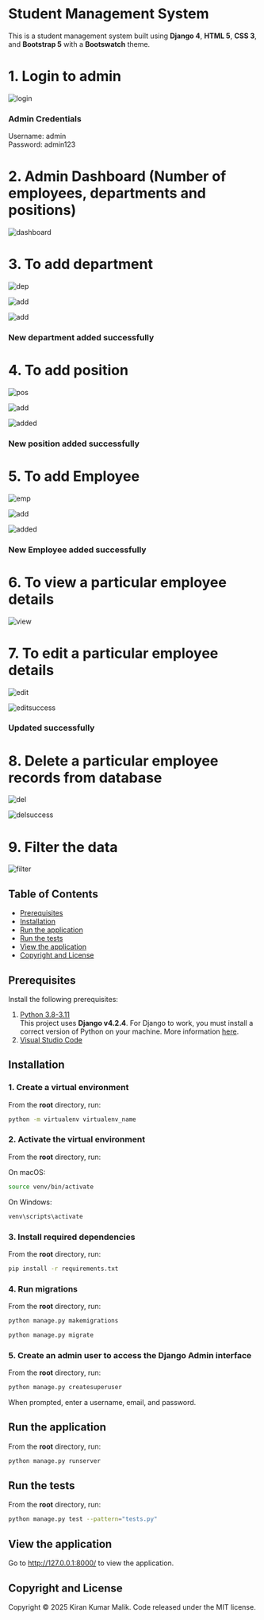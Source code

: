 # Student Management System

This is a student management system built using **Django 4**, **HTML 5**, **CSS 3**, and **Bootstrap 5** with a **Bootswatch** theme.

# 1. Login to admin
![login](https://github.com/KiranKumarMalik/Employee-Management-System-Using-Django/blob/b19348c2e6624325009124f741b94f2a4ff7c294/ss/Screenshot%202025-04-04%20224912.png)

<h3>Admin Credentials</h3>
Username: admin <br>
Password: admin123

# 2. Admin Dashboard (Number of employees, departments and positions)
![dashboard](https://github.com/KiranKumarMalik/Employee-Management-System-Using-Django/blob/de8141aad0dcc7c3b49ccdf125940c2969e9c264/ss/Screenshot%202025-04-04%20221345.png)

# 3. To add department
![dep](https://github.com/KiranKumarMalik/Employee-Management-System-Using-Django/blob/bad7a6c3dc46068ad128a041f820ee07a761a264/ss/Screenshot%202025-04-04%20221412.png)

![add](https://github.com/KiranKumarMalik/Employee-Management-System-Using-Django/blob/bad7a6c3dc46068ad128a041f820ee07a761a264/ss/Screenshot%202025-04-04%20221516.png)

![add](https://github.com/KiranKumarMalik/Employee-Management-System-Using-Django/blob/bad7a6c3dc46068ad128a041f820ee07a761a264/ss/Screenshot%202025-04-04%20221547.png)
<h3>New department added successfully</h3>

# 4. To add position
![pos](https://github.com/KiranKumarMalik/Employee-Management-System-Using-Django/blob/e62f8fd696da204c12a2f00a311fa70f4cd6f2d3/ss/Screenshot%202025-04-04%20221617.png)

![add](https://github.com/KiranKumarMalik/Employee-Management-System-Using-Django/blob/e62f8fd696da204c12a2f00a311fa70f4cd6f2d3/ss/Screenshot%202025-04-04%20221728.png)

![added](https://github.com/KiranKumarMalik/Employee-Management-System-Using-Django/blob/e62f8fd696da204c12a2f00a311fa70f4cd6f2d3/ss/Screenshot%202025-04-04%20221745.png)
<h3>New position added successfully</h3>

# 5. To add Employee
![emp](https://github.com/KiranKumarMalik/Employee-Management-System-Using-Django/blob/e62f8fd696da204c12a2f00a311fa70f4cd6f2d3/ss/Screenshot%202025-04-04%20221824.png)

![add](https://github.com/KiranKumarMalik/Employee-Management-System-Using-Django/blob/e62f8fd696da204c12a2f00a311fa70f4cd6f2d3/ss/Screenshot%202025-04-04%20222130.png)

![added](https://github.com/KiranKumarMalik/Employee-Management-System-Using-Django/blob/e62f8fd696da204c12a2f00a311fa70f4cd6f2d3/ss/Screenshot%202025-04-04%20222153.png)
<h3>New Employee added successfully</h3>

# 6. To view a particular employee details
![view](https://github.com/KiranKumarMalik/Employee-Management-System-Using-Django/blob/6f8fe7ec8266f96ce784d45234612ce250ca3275/ss/Screenshot%202025-04-04%20222215.png)

# 7. To edit a particular employee details
![edit](https://github.com/KiranKumarMalik/Employee-Management-System-Using-Django/blob/6f8fe7ec8266f96ce784d45234612ce250ca3275/ss/Screenshot%202025-04-04%20222239.png)

![editsuccess](https://github.com/KiranKumarMalik/Employee-Management-System-Using-Django/blob/6f8fe7ec8266f96ce784d45234612ce250ca3275/ss/Screenshot%202025-04-04%20222328.png)
<h3>Updated successfully</h3>

# 8. Delete a particular employee records from database
![del](https://github.com/KiranKumarMalik/Employee-Management-System-Using-Django/blob/d463bf3e79d0266c00808fbd508414a292b8b3b1/ss/Screenshot%202025-04-04%20223832.png)

![delsuccess](https://github.com/KiranKumarMalik/Employee-Management-System-Using-Django/blob/d463bf3e79d0266c00808fbd508414a292b8b3b1/ss/Screenshot%202025-04-04%20223847.png)

# 9. Filter the data
![filter](https://github.com/KiranKumarMalik/Employee-Management-System-Using-Django/blob/d463bf3e79d0266c00808fbd508414a292b8b3b1/ss/Screenshot%202025-04-04%20223909.png)


## Table of Contents 
- [Prerequisites](#prerequisites)
- [Installation](#installation)
- [Run the application](#run-the-application)
- [Run the tests](#run-the-tests)
- [View the application](#view-the-application)
- [Copyright and License](#copyright-and-license)

## Prerequisites

Install the following prerequisites:

1. [Python 3.8-3.11](https://www.python.org/downloads/)
<br> This project uses **Django v4.2.4**. For Django to work, you must install a correct version of Python on your machine. More information [here](https://django.readthedocs.io/en/stable/faq/install.html).
2. [Visual Studio Code](https://code.visualstudio.com/download)

## Installation

### 1. Create a virtual environment

From the **root** directory, run:

```bash
python -m virtualenv virtualenv_name
```

### 2. Activate the virtual environment

From the **root** directory, run:

On macOS:

```bash
source venv/bin/activate
```

On Windows:

```bash
venv\scripts\activate
```

### 3. Install required dependencies

From the **root** directory, run:

```bash
pip install -r requirements.txt
```

### 4. Run migrations

From the **root** directory, run:

```bash
python manage.py makemigrations
```
```bash
python manage.py migrate
```

### 5. Create an admin user to access the Django Admin interface

From the **root** directory, run:

```bash
python manage.py createsuperuser
```

When prompted, enter a username, email, and password.

## Run the application

From the **root** directory, run:

```bash
python manage.py runserver
```

## Run the tests

From the **root** directory, run:

```bash
python manage.py test --pattern="tests.py"

```

## View the application

Go to http://127.0.0.1:8000/ to view the application.

## Copyright and License

Copyright © 2025 Kiran Kumar Malik. Code released under the MIT license.
